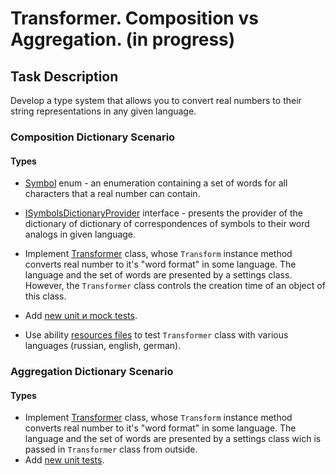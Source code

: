 # Transformer. Composition vs Aggregation. (in progress)

## Task Description

Develop a type system that allows you to convert real numbers to their string representations in any given language.

### Composition Dictionary Scenario

#### Types
- [Symbol](TransformerDictionaryComposition/Sympol) enum - an enumeration containing a set of words for all characters that a real number can contain.
- [ISymbolsDictionaryProvider](TransformerDictionaryComposition/ISymbolsDictionaryProvider) interface - presents the provider of the dictionary of dictionary of correspondences of symbols to their word analogs in given language.

- Implement [Transformer](/TransformerDictionaryComposition/Transformer.cs#L5) class, whose `Transform` instance method converts real number to it's "word format" in some language. The language and the set of words are presented by a settings class. However, the `Transformer` class controls the creation time of an object of this class.
- Add [new unit и mock tests](/Transformer.Tests/TransformerCompositionTests.cs).
- Use ability [resources files](https://docs.microsoft.com/en-us/dotnet/core/extensions/work-with-resx-files-programmatically) to test `Transformer` class with various languages (russian, english, german). 

### Aggregation Dictionary Scenario

#### Types

- Implement [Transformer](/TransformerDictionaryAggregarion/Transformer.cs#L6[](url)) class, whose `Transform` instance method converts real number to it's "word format" in some language. The language and the set of words are presented by a settings class wich is passed in `Transformer` class from outside.
- Add [new unit tests](/Transformer.Tests/TransformerAggregationTests.cs).
